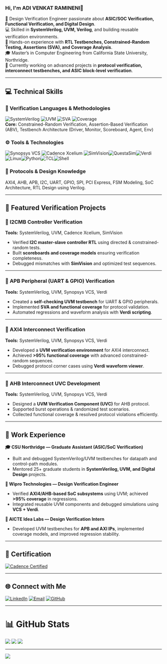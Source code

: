 ### Hi, I'm ADI VENKAT RAMINENI👋  

🔧 Design Verification Engineer passionate about **ASIC/SOC Verification, Functional Verification, and Digital Design**.<br>
💻 Skilled in **SystemVerilog, UVM, Verilog**, and building reusable verification environments.<br>
🚀 Hands-on experience with **RTL Testbenches, Constrained-Random Testing, Assertions (SVA), and Coverage Analysis**.<br>
🎓 Master’s in Computer Engineering from California State University, Northridge.<br>
🌱 Currently working on advanced projects in **protocol verification, interconnect testbenches, and ASIC block-level verification**.<br>

---

## 💻 Technical Skills  

### 🧩 Verification Languages & Methodologies  
![SystemVerilog](https://img.shields.io/badge/SystemVerilog-blue?style=flat-square) ![UVM](https://img.shields.io/badge/UVM-1.2-green?style=flat-square) ![SVA](https://img.shields.io/badge/Assertions%20(SVA)-orange?style=flat-square) 
![Coverage](https://img.shields.io/badge/Functional%20Coverage-yellow?style=flat-square) <br>
**Core:** Constrained-Random Verification, Assertion-Based Verification (ABV), Testbench Architecture (Driver, Monitor, Scoreboard, Agent, Env)

### ⚙️ Tools & Technologies  
![Synopsys VCS](https://img.shields.io/badge/Synopsys-VCS-purple?style=flat-square) ![Cadence Xcelium](https://img.shields.io/badge/Cadence-Xcelium-red?style=flat-square) ![SimVision](https://img.shields.io/badge/Cadence-SimVision-orange?style=flat-square)![QuestaSim](https://img.shields.io/badge/Siemens-QuestaSim-darkblue?style=flat-square)![Verdi](https://img.shields.io/badge/Synopsys-Verdi-green?style=flat-square)![Linux](https://img.shields.io/badge/Linux-black?style=flat-square)![Python](https://img.shields.io/badge/Python-3670A0?style=flat-square&logo=python&logoColor=ffdd54)![TCL](https://img.shields.io/badge/TCL-lightgrey?style=flat-square)![Shell](https://img.shields.io/badge/Shell_Scripting-gray?style=flat-square)

### 🔌 Protocols & Design Knowledge  
AXI4, AHB, APB, I2C, UART, GPIO, SPI, PCI Express, FSM Modeling, SoC Architecture, RTL Design using Verilog.

---

## 🌟 Featured Verification Projects  

### 🔹 **I2CMB Controller Verification**
**Tools:** SystemVerilog, UVM, Cadence Xcelium, SimVision  
- Verified **I2C master-slave controller RTL** using directed & constrained-random tests.  
- Built **scoreboards and coverage models** ensuring verification completeness.  
- Debugged mismatches with **SimVision** and optimized test sequences.  

---

### 🔹 **APB Peripheral (UART & GPIO) Verification**
**Tools:** SystemVerilog, UVM, Synopsys VCS, Verdi  
- Created a **self-checking UVM testbench** for UART & GPIO peripherals.  
- Implemented **SVA and functional coverage** for protocol validation.  
- Automated regressions and waveform analysis with **Verdi scripting**.  

---

### 🔹 **AXI4 Interconnect Verification**
**Tools:** SystemVerilog, UVM, Synopsys VCS, Verdi  
- Developed a **UVM verification environment** for AXI4 interconnect.  
- Achieved **>95% functional coverage** with advanced constrained-random sequences.  
- Debugged protocol corner cases using **Verdi waveform viewer**.  

---

### 🔹 **AHB Interconnect UVC Development**
**Tools:** SystemVerilog, UVM, Synopsys VCS, Verdi  
- Designed a **UVM Verification Component (UVC)** for AHB protocol.  
- Supported burst operations & randomized test scenarios.  
- Collected functional coverage & resolved protocol violations efficiently.  

---

## 🧠 Work Experience  

**🎓 CSU Northridge — Graduate Assistant (ASIC/SoC Verification)**  
- Built and debugged SystemVerilog/UVM testbenches for datapath and control-path modules.  
- Mentored 25+ graduate students in **SystemVerilog, UVM, and Digital Design** projects.  

**🏢 Wipro Technologies — Design Verification Engineer**  
- Verified **AXI4/AHB-based SoC subsystems** using UVM; achieved **>95% coverage** in regressions.  
- Integrated reusable UVM components and debugged simulations using **VCS + Verdi**.  

**🔬 AICTE Idea Labs — Design Verification Intern**  
- Developed UVM testbenches for **APB and AXI IPs**, implemented coverage models, and improved regression stability.  

---

## 📜 Certification  
[![Cadence Certified](https://img.shields.io/badge/Cadence-SystemVerilog%20for%20Design%20%26%20Verification-blue?style=flat&logo=cadence)](https://www.credly.com/badges/3b34ff8a-de69-411c-bb52-0bfc0ca3b156/public_url)

---

## 🌐 Connect with Me  
[![LinkedIn](https://img.shields.io/badge/LinkedIn-%230077B5.svg?logo=linkedin&logoColor=white)](https://www.linkedin.com/in/vramineni131) [![Email](https://img.shields.io/badge/Email-D14836?logo=gmail&logoColor=white)](mailto:ramineni131@gmail.com) [![GitHub](https://img.shields.io/badge/GitHub-black?logo=github&logoColor=white)](https://github.com/ADIVENKATRAMINENI)  

---

# 📊 GitHub Stats 
![](https://github-readme-stats.vercel.app/api?username=YOUR-GITHUB&theme=dark&hide_border=false&include_all_commits=false&count_private=false) ![](https://github-readme-streak-stats.herokuapp.com/?user=YOUR-GITHUB&theme=dark&hide_border=false) ![](https://github-readme-stats.vercel.app/api/top-langs/?username=YOUR-GITHUB&theme=dark&hide_border=false&include_all_commits=false&count_private=false&layout=compact) 

---

[![](https://visitcount.itsvg.in/api?id=ADIVENKATRAMINENI&icon=0&color=0)](https://visitcount.itsvg.in)  

<!-- Created with GPRM template and customized for Design Verification Engineer profile -->
